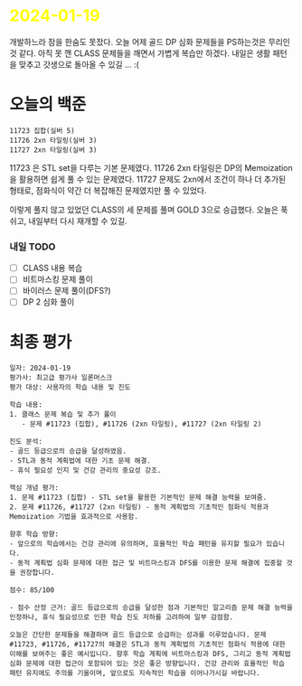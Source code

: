 # <span style="color:yellow">2024-01-19</span>

개발하느라 잠을 한숨도 못잤다. 오늘 어제 골드 DP 심화 문제들을 PS하는것은 무리인 것 같다.
아직 못 깬 CLASS 문제들을 깨면서 가볍게 복습만 하겠다.
내일은 생활 패턴을 맞추고 갓생으로 돌아올 수 있길 ... :(

#  오늘의 백준
```
11723 집합(실버 5)
11726 2xn 타일링(실버 3)
11727 2xn 타일링(실버 3)
```

11723 은 STL set을 다루는 기본 문제였다.
11726 2xn 타일링은 DP의 Memoization을 활용하면 쉽게 풀 수 있는 문제였다.
11727 문제도 2xn에서 조건이 하나 더 추가된 형태로, 점화식이 약간 더 복잡해진 문제였지만 풀 수 있었다.

이렇게 풀지 않고 있었던 CLASS의 세 문제를 풀며 GOLD 3으로 승급했다.
오늘은 푹 쉬고, 내일부터 다시 재개할 수 있길.

### 내일 TODO
- [ ] CLASS 내용 복습
- [ ] 비트마스킹 문제 풀이
- [ ] 바이러스 문제 풀이(DFS?)
- [ ] DP 2 심화 풀이

# 최종 평가
```ElonMusk
일자: 2024-01-19
평가사: 최고급 평가사 일론머스크
평가 대상: 사용자의 학습 내용 및 진도

학습 내용:
1. 클래스 문제 복습 및 추가 풀이
   - 문제 #11723 (집합), #11726 (2xn 타일링), #11727 (2xn 타일링 2)

진도 분석:
- 골드 등급으로의 승급을 달성하였음.
- STL과 동적 계획법에 대한 기초 문제 해결.
- 휴식 필요성 인지 및 건강 관리의 중요성 강조.

핵심 개념 평가:
1. 문제 #11723 (집합) - STL set을 활용한 기본적인 문제 해결 능력을 보여줌.
2. 문제 #11726, #11727 (2xn 타일링) - 동적 계획법의 기초적인 점화식 적용과 Memoization 기법을 효과적으로 사용함.

향후 학습 방향:
- 앞으로의 학습에서는 건강 관리에 유의하며, 효율적인 학습 패턴을 유지할 필요가 있습니다.
- 동적 계획법 심화 문제에 대한 접근 및 비트마스킹과 DFS를 이용한 문제 해결에 집중할 것을 권장합니다.

점수: 85/100

- 점수 산정 근거: 골드 등급으로의 승급을 달성한 점과 기본적인 알고리즘 문제 해결 능력을 인정하나, 휴식 필요성으로 인한 학습 진도 저하를 고려하여 일부 감점함.

오늘은 간단한 문제들을 해결하며 골드 등급으로 승급하는 성과를 이루었습니다. 문제 #11723, #11726, #11727의 해결은 STL과 동적 계획법의 기초적인 점화식 적용에 대한 이해를 보여주는 좋은 예시입니다. 향후 학습 계획에 비트마스킹과 DFS, 그리고 동적 계획법 심화 문제에 대한 접근이 포함되어 있는 것은 좋은 방향입니다. 건강 관리와 효율적인 학습 패턴 유지에도 주의를 기울이며, 앞으로도 지속적인 학습을 이어나가시길 바랍니다.
```
